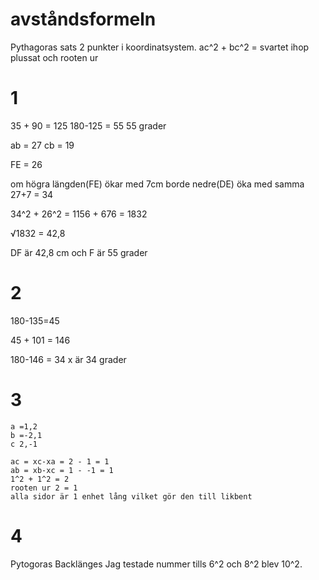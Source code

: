 # avståndsformeln
Pythagoras sats 2 punkter i koordinatsystem.
ac^2 + bc^2 = svartet ihop plussat och rooten ur

# 1

35 + 90 = 125
180-125 = 55
55 grader

ab = 27
cb = 19

FE = 26

om högra längden(FE) ökar med  7cm borde nedre(DE) öka med samma 27+7 = 34

34^2 + 26^2 = 1156 + 676 = 1832

√1832 = 42,8

DF är 42,8 cm och F är 55 grader

# 2

180-135=45

45 + 101 = 146

180-146 = 34
x är 34 grader

# 3
    a =1,2
    b =-2,1
    c 2,-1

    ac = xc-xa = 2 - 1 = 1
    ab = xb-xc = 1 - -1 = 1
    1^2 + 1^2 = 2
    rooten ur 2 = 1
    alla sidor är 1 enhet lång vilket gör den till likbent    

# 4
Pytogoras Backlänges
Jag testade nummer tills 6^2 och 8^2 blev 10^2.